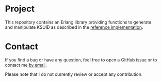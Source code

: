 # Project
This repository contains an Erlang library providing functions to generate and
manipulate KSUID as described in the [reference
implementation](https://github.com/segmentio/ksuid).

# Contact
If you find a bug or have any question, feel free to open a GitHub issue or to
contact me [by email](mailto:khaelin@gmail.com).

Please note that I do not currently review or accept any contribution.
